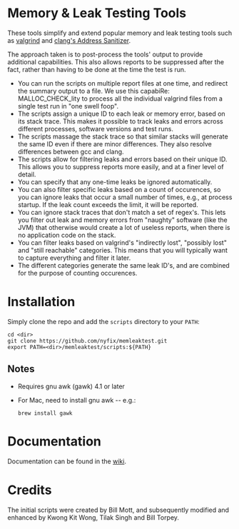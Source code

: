 # Memory & Leak Testing Tools

These tools simplify and extend popular memory and leak testing tools such as [valgrind](valgrind.org) and [clang's Address Sanitizer](https://github.com/google/sanitizers/wiki/AddressSanitizer).  

The approach taken is to post-process the tools' output to provide additional capabilities.  This also allows reports to be suppressed after the fact, rather than having to be done at the time the test is run.

- You can run the scripts on multiple report files at one time, and redirect the summary output to a file.  We use this capabiRe: MALLOC_CHECK_lity to process all the individual valgrind files from a single test run in "one swell foop".
- The scripts assign a unique ID to each leak or memory error, based on its stack trace.  This makes it possible to track leaks and errors across different processes, software versions and test runs.
 - The scripts massage the stack trace so that similar stacks will generate the same ID even if there are minor differences.  They also resolve differences between gcc and clang.
- The scripts allow for filtering leaks and errors based on their unique ID.  This allows you to suppress reports more easily, and at a finer level of detail.  
- You can specify that any one-time leaks be ignored automatically.
- You can also filter specific leaks based on a count of occurences, so you can ignore leaks that occur a small number of times, e.g., at process startup.  If the leak count exceeds the limit, it will be reported.
- You can ignore stack traces that don't match a set of regex's.  This lets you filter out leak and memory errors from "naughty" software (like the JVM) that otherwise would create a lot of useless reports, when there is no application code on the stack.
- You can filter leaks based on valgrind's "indirectly lost", "possibly lost" and "still reachable" categories.  This means that you will typically want to capture everything and filter it later.
 - The different categories generate the same leak ID's, and are combined for the purpose of counting occurences.

# Installation
Simply clone the repo and add the `scripts` directory to your `PATH`:

```
cd <dir>
git clone https://github.com/nyfix/memleaktest.git
export PATH=<dir>/memleaktest/scripts:${PATH} 
```

## Notes
- Requires gnu awk (gawk) 4.1 or later
- For Mac, need to install gnu awk -- e.g.:

   ```
   brew install gawk
   ```

# Documentation
Documentation can be found in the [wiki](https://github.com/nyfix/memleaktest/wiki).

# Credits
The initial scripts were created by Bill Mott, and subsequently modified and enhanced by Kwong Kit Wong, Tilak Singh and Bill Torpey.

